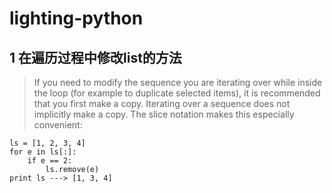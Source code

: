 # lighting-python


## 1 在遍历过程中修改list的方法

> If you need to modify the sequence you are iterating over while inside the loop (for example to duplicate selected items), it is recommended that you first make a copy. Iterating over a sequence does not implicitly make a copy. The slice notation makes this especially convenient:

```
ls = [1, 2, 3, 4]
for e in ls[:]:
    if e == 2:
        ls.remove(e)
print ls ---> [1, 3, 4]
```
